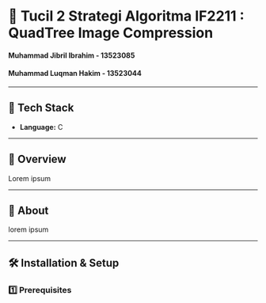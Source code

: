 # 🌟 Tucil 2 Strategi Algoritma IF2211 : QuadTree Image Compression
#### Muhammad Jibril Ibrahim - 13523085
#### Muhammad Luqman Hakim - 13523044

---

## 🚀 Tech Stack
- **Language:** C 

---

## 📌 Overview
Lorem ipsum

---

## 📖 About
lorem ipsum



---

## 🛠️ Installation & Setup
### **1️⃣ Prerequisites**


<br/>
<br/>